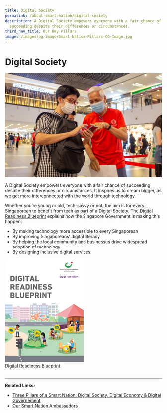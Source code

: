 ```yaml
---
title: Digital Society
permalink: /about-smart-nation/digital-society
description: A Digital Society empowers everyone with a fair chance of
  succeeding despite their differences or circumstances.
third_nav_title: Our Key Pillars
image: /images/og-image/Smart-Nation-Pillars-OG-Image.jpg
---
```

# Digital Society
![Digital Society](/images/covid-19/Smart-Nation-Ambassador_TraceTogether-01.jpg)

A Digital Society empowers everyone with a fair chance of succeeding despite their differences or circumstances. It inspires us to dream bigger, as we get more interconnected with the world through technology.

Whether you’re young or old, tech-savvy or not, the aim is for every Singaporean to benefit from tech as part of a Digital Society. The <a href="https://www.mci.gov.sg/portfolios/digital-readiness/digital-readiness-blueprint" target="_blank">Digital Readiness Blueprint</a> explains how the Singapore Government is  making this happen:

* By making technology more accessible to every Singaporean
* By improving Singaporeans’ digital literacy
* By helping the local community and businesses drive widespread adoption of technology
* By designing inclusive digital services



<div style="width:50%"> <a href="https://www.mci.gov.sg/en/portfolios/digital-readiness/digital-readiness-blueprint" target="_blank"><img src="/images/abt-smart-nation/Digital-Readiness-Blueprint2.png" alt="Digital Readiness Blueprint">Digital Readiness Blueprint</a></div>

<br>

___
		 		 
**Related Links:**

* <a href="/about-smart-nation/pillars-of-smart-nation">Three Pillars of a Smart Nation: Digital Society, Digital Economy & Digital Governement</a>
* <a href="/community/smart-nation-ambassadors">Our Smart Nation Ambassadors</a>